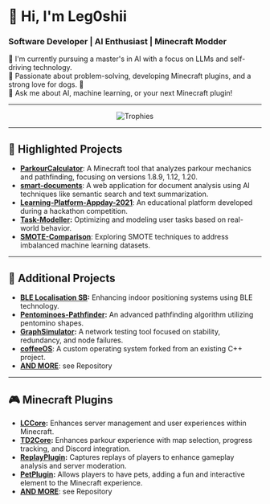 # 👋 Hi, I'm Leg0shii

### Software Developer | AI Enthusiast | Minecraft Modder
🔭 I'm currently pursuing a master's in AI with a focus on LLMs and self-driving technology.  
🌱 Passionate about problem-solving, developing Minecraft plugins, and a strong love for dogs. 🐶  
💬 Ask me about AI, machine learning, or your next Minecraft plugin!

---

<div align="center">
  <img src="https://github-profile-trophy.vercel.app/?username=Leg0shii&no-bg=true&no-frame=true&theme=juicyfresh&rank=-B,-C,-?" alt="Trophies" />
</div>

---

## 🚀 Highlighted Projects
- **[ParkourCalculator](https://github.com/Leg0shii/ParkourCalculator)**: A Minecraft tool that analyzes parkour mechanics and pathfinding, focusing on versions 1.8.9, 1.12, 1.20.
- **[smart-documents](https://github.com/Leg0shii/smart-documents)**: A web application for document analysis using AI techniques like semantic search and text summarization.
- **[Learning-Platform-Appday-2021](https://github.com/Leg0shii/Learning-Platform-Appday-2021)**: An educational platform developed during a hackathon competition.
- **[Task-Modeller](https://github.com/Leg0shii/Task-Modeller):** Optimizing and modeling user tasks based on real-world behavior.
- **[SMOTE-Comparison](https://github.com/Leg0shii/SMOTE-Comparison)**: Exploring SMOTE techniques to address imbalanced machine learning datasets.

---

## 🔧 Additional Projects

- **[BLE Localisation SB](https://github.com/Leg0shii/X180413-BLE_Localisation-SB):** Enhancing indoor positioning systems using BLE technology.
- **[Pentominoes-Pathfinder](https://github.com/Leg0shii/Pentominoes-Pathfinder):** An advanced pathfinding algorithm utilizing pentomino shapes.
- **[GraphSimulator](https://github.com/Leg0shii/GraphSimulator):** A network testing tool focused on stability, redundancy, and node failures.
- **[coffeeOS](https://github.com/Leg0shii/coffeeOS)**: A custom operating system forked from an existing C++ project.
- **[AND MORE](https://github.com/Leg0shii?tab=repositories)**: see Repository

---

## 🎮 Minecraft Plugins

- **[LCCore](https://github.com/Leg0shii/LCCore):** Enhances server management and user experiences within Minecraft.
- **[TD2Core](https://github.com/Leg0shii/TD2Core):** Enhances parkour experience with map selection, progress tracking, and Discord integration.
- **[ReplayPlugin](https://github.com/Leg0shii/ReplayPlugin):** Captures replays of players to enhance gameplay analysis and server moderation.
- **[PetPlugin](https://github.com/Leg0shii/PetPlugin):** Allows players to have pets, adding a fun and interactive element to the Minecraft experience.
- **[AND MORE](https://github.com/Leg0shii?tab=repositories)**: see Repository
